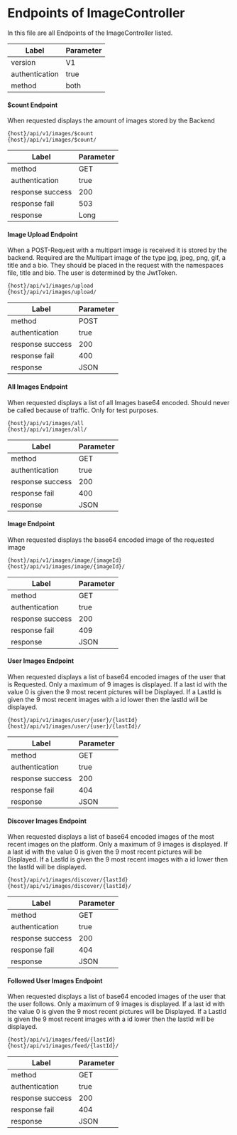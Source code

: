 # Endpoints of ImageController

In this file are all Endpoints of the ImageController listed.

| Label          | Parameter |
| -------------- | --------- |
| version        | V1        |
| authentication | true      |
| method         | both      |

#### $count Endpoint

When requested displays the amount of images stored by the Backend

 ```
{host}/api/v1/images/$count
{host}/api/v1/images/$count/
 ```

| Label            | Parameter |
| ---------------- | --------- |
| method           | GET       |
| authentication   | true      |
| response success | 200       |
| response fail    | 503       |
| response         | Long      |

#### Image Upload Endpoint

When a POST-Request with a multipart image is received it is stored by the backend.
Required are the Multipart image of the type jpg, jpeg, png, gif, a title and a bio.
They should be placed in the request with the namespaces file, title and bio.
The user is determined by the JwtToken.   

 ```
{host}/api/v1/images/upload
{host}/api/v1/images/upload/
 ```

| Label            | Parameter |
| ---------------- | --------- |
| method           | POST      |
| authentication   | true      |
| response success | 200       |
| response fail    | 400       |
| response         | JSON      |

#### All Images Endpoint

When requested displays a list of all Images base64 encoded.
Should never be called because of traffic. Only for test purposes.

 ```
{host}/api/v1/images/all 
{host}/api/v1/images/all/ 
 ```

| Label            | Parameter |
| ---------------- | --------- |
| method           | GET       |
| authentication   | true      |
| response success | 200       |
| response fail    | 400       |
| response         | JSON      |

#### Image Endpoint

When requested displays the base64 encoded image of the requested image

 ```
{host}/api/v1/images/image/{imageId}
{host}/api/v1/images/image/{imageId}/
 ```

| Label            | Parameter |
| ---------------- | --------- |
| method           | GET       |
| authentication   | true      |
| response success | 200       |
| response fail    | 409       |
| response         | JSON      |

#### User Images Endpoint

When requested displays a list of base64 encoded images of the user that is Requested. 
Only a maximum of 9 images is displayed. If a last id with the value 0 is given the 9 most recent pictures will be Displayed.
If a LastId is given the 9 most recent images with a id lower then the lastId will be displayed.

 ```
{host}/api/v1/images/user/{user}/{lastId}
{host}/api/v1/images/user/{user}/{lastId}/
 ```

| Label            | Parameter |
| ---------------- | --------- |
| method           | GET       |
| authentication   | true      |
| response success | 200       |
| response fail    | 404       |
| response         | JSON      |

#### Discover Images Endpoint

When requested displays a list of base64 encoded images of the most recent images on the platform. 
Only a maximum of 9 images is displayed. If a last id with the value 0 is given the 9 most recent pictures will be Displayed.
If a LastId is given the 9 most recent images with a id lower then the lastId will be displayed.

 ```
{host}/api/v1/images/discover/{lastId} 
{host}/api/v1/images/discover/{lastId}/
 ```

| Label            | Parameter |
| ---------------- | --------- |
| method           | GET       |
| authentication   | true      |
| response success | 200       |
| response fail    | 404       |
| response         | JSON      |

#### Followed User Images Endpoint

When requested displays a list of base64 encoded images of the user that the user follows. 
Only a maximum of 9 images is displayed. If a last id with the value 0 is given the 9 most recent pictures will be Displayed.
If a LastId is given the 9 most recent images with a id lower then the lastId will be displayed.

 ```
{host}/api/v1/images/feed/{lastId}
{host}/api/v1/images/feed/{lastId}/ 
 ```

| Label            | Parameter |
| ---------------- | --------- |
| method           | GET       |
| authentication   | true      |
| response success | 200       |
| response fail    | 404       |
| response         | JSON      |
